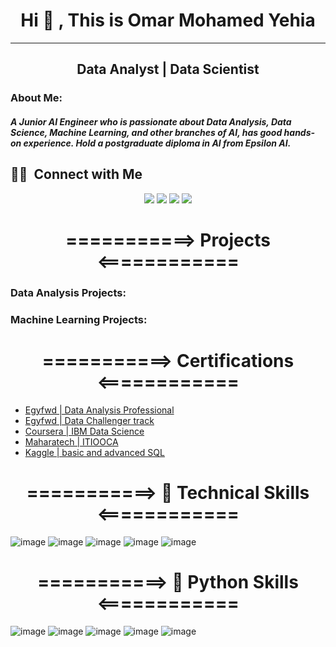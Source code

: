   # <div align="center"> Hi 👋 , This is Omar Mohamed Yehia
_________________________________________________________________________________________________________________________________________________________________________
 ## <div align="center"> Data Analyst | Data Scientist 

### About Me:
##### A Junior AI Engineer who is passionate about Data Analysis, Data Science, Machine Learning, and other branches of AI, has good hands-on experience. Hold a postgraduate diploma in AI from Epsilon AI.
  
## 🤝🏻 &nbsp;Connect with Me
<p align="center">
<a href="https://www.kaggle.com/omarmohamedyehia"><img src="https://img.shields.io/badge/-Mohsin%20Raza-0077B5?style=flat&logo=kaggle&logoColor=white"/></a>
<a href="https://www.linkedin.com/in/omar-mohamed-yehia-70744a117/"><img src="https://img.shields.io/badge/-Mohsin%20Raza-0077B5?style=flat&logo=Linkedin&logoColor=white"/></a>
<a href="mailto:omaryehia012@gmail.com"><img src="https://img.shields.io/badge/-raazabc60@gmail.com-D14836?style=flat&logo=Gmail&logoColor=white"/></a>
<a href="https://www.facebook.com/profile.php?id=100004263499303"><img src="https://img.shields.io/badge/-@mohsinraa-1877F2?style=flat&logo=Facebook&logoColor=white"/></a>  

# <div align="center"> ===========> Projects <============

### Data Analysis Projects:

### Machine Learning Projects:

# <div align="center"> ===========> Certifications <============
+ [Egyfwd | Data Analysis Professional](https://github.com/omaryehia012/Certifications/blob/main/Egyfwd/Data%20Analysis%20Professional.png)
+ [Egyfwd | Data Challenger track](https://github.com/omaryehia012/Certifications/blob/main/Egyfwd/Data%20Challenger%20Track.png)                                                 
+ [Coursera | IBM Data Science](https://github.com/omaryehia012/Certifications/tree/main/IBM%20Data%20Science)
+ [Maharatech | ITIOOCA](https://github.com/omaryehia012/Certifications/tree/main/ITI)
+ [Kaggle | basic and advanced SQL](https://github.com/omaryehia012/Certifications/tree/main/Kaggle)                                                      
                                                      
# <div align="center"> ===========> 🔧 Technical Skills <============
![image](https://user-images.githubusercontent.com/93586279/156890037-ade4ff0a-ad2c-463b-bc00-c55bdfa91092.png)
![image](https://user-images.githubusercontent.com/93586279/156890200-7cc23243-3cfd-4b77-821b-5061fdbcb0f0.png)
![image](https://user-images.githubusercontent.com/93586279/156890299-e3e836d8-cfc5-4e0a-b491-1915193d3368.png)
![image](https://user-images.githubusercontent.com/93586279/156890477-31684ba7-7dbf-4d16-8ea0-e9accd165d95.png)
![image](https://user-images.githubusercontent.com/93586279/156890508-0099db3c-e6bb-43de-9e8e-aaa5f9cd191f.png)

# <div align="center"> ===========> 🔧 Python Skills <============
![image](https://user-images.githubusercontent.com/93586279/156888305-f296abb7-e96c-4318-9242-079baabac340.png)
![image](https://user-images.githubusercontent.com/93586279/156888331-ea6bdf6e-23b7-42ad-a46e-fdd82f6fa588.png)
![image](https://user-images.githubusercontent.com/93586279/156888350-90eae792-c515-486f-aebc-4f0b99c9352a.png)
![image](https://user-images.githubusercontent.com/93586279/156888154-8b37e43a-cdd3-47db-8f46-cbc8eec99507.png)
![image](https://user-images.githubusercontent.com/93586279/156888222-f37354d0-02e9-496a-a00e-22a98e54b48a.png)
    
